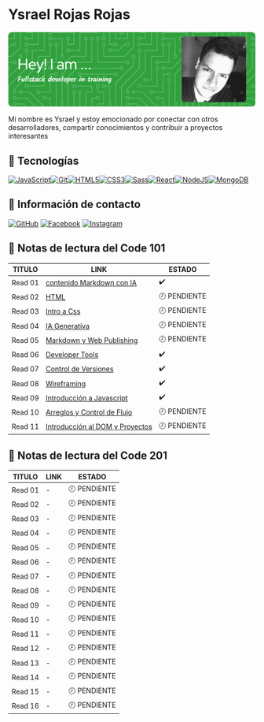 # Ysrael Rojas Rojas

![Banner](./images/github-header-image-2.png)

Mi nombre es Ysrael y estoy emocionado por conectar con otros desarrolladores, compartir conocimientos y contribuir a proyectos interesantes

## 💎 Tecnologías

<p align="left">
<a href="https://developer.mozilla.org/en-US/docs/Web/JavaScript" target="_blank" rel="noreferrer"><img src="https://raw.githubusercontent.com/danielcranney/readme-generator/main/public/icons/skills/javascript-colored.svg" width="36" height="36" alt="JavaScript" /></a><a href="https://git-scm.com/" target="_blank" rel="noreferrer"><img src="https://raw.githubusercontent.com/danielcranney/readme-generator/main/public/icons/skills/git-colored.svg" width="36" height="36" alt="Git" /></a><a href="https://developer.mozilla.org/en-US/docs/Glossary/HTML5" target="_blank" rel="noreferrer"><img src="https://raw.githubusercontent.com/danielcranney/readme-generator/main/public/icons/skills/html5-colored.svg" width="36" height="36" alt="HTML5" /></a><a href="https://www.w3.org/TR/CSS/#css" target="_blank" rel="noreferrer"><img src="https://raw.githubusercontent.com/danielcranney/readme-generator/main/public/icons/skills/css3-colored.svg" width="36" height="36" alt="CSS3" /></a><a href="https://sass-lang.com/" target="_blank" rel="noreferrer"><img src="https://raw.githubusercontent.com/danielcranney/readme-generator/main/public/icons/skills/sass-colored.svg" width="36" height="36" alt="Sass" /></a><a href="https://reactjs.org/" target="_blank" rel="noreferrer"><img src="https://raw.githubusercontent.com/danielcranney/readme-generator/main/public/icons/skills/react-colored.svg" width="36" height="36" alt="React" /></a><a href="https://nodejs.org/en/" target="_blank" rel="noreferrer"><img src="https://raw.githubusercontent.com/danielcranney/readme-generator/main/public/icons/skills/nodejs-colored.svg" width="36" height="36" alt="NodeJS" /></a><a href="https://www.mongodb.com/" target="_blank" rel="noreferrer"><img src="https://raw.githubusercontent.com/danielcranney/readme-generator/main/public/icons/skills/mongodb-colored.svg" width="36" height="36" alt="MongoDB" /></a>
</p>

## 📰 Información de contacto

[![GitHub](https://img.shields.io/badge/github-%23121011.svg?style=for-the-badge&logo=github&logoColor=white)](https://github.com/ysrael-rojas)
[![Facebook](https://img.shields.io/badge/Facebook-%231877F2.svg?style=for-the-badge&logo=Facebook&logoColor=white)](https://www.facebook.com/ysrael.rojasrojas)
[![Instagram](https://img.shields.io/badge/Instagram-%23E4405F.svg?style=for-the-badge&logo=Instagram&logoColor=white)](https://instagram.com/ysraelrojas)

## 📝 Notas de lectura del Code 101

| TITULO  | LINK                                               | ESTADO       |
|---------|----------------------------------------------------|--------------|
| Read 01 | [contenido Markdown con IA](./101/read01.md)       |       ✔️     |
| Read 02 | [HTML](./101/read02.md)                            | 🕗 PENDIENTE |
| Read 03 | [Intro a Css](./101/read03.md)                     | 🕗 PENDIENTE |
| Read 04 | [IA Generativa](./101/read04.md)                   | 🕗 PENDIENTE |
| Read 05 | [Markdown y Web Publishing](./101/read05.md)       | 🕗 PENDIENTE |
| Read 06 | [Developer Tools](./101/read06.md)                 |       ✔️     |
| Read 07 | [Control de Versiones](./101/read07.md)            |       ✔️     |
| Read 08 | [Wireframing](./101/read08.md)                     |       ✔️     |
| Read 09 | [Introducción a Javascript](./101/read09.md)       |       ✔️     |
| Read 10 | [Arreglos y Control de Flujo](./101/read10.md)     | 🕗 PENDIENTE |
| Read 11 | [Introducción al DOM y Proyectos](./101/read11.md) | 🕗 PENDIENTE |

## 📝 Notas de lectura del Code 201

| TITULO  | LINK                                           | ESTADO       |
|---------|------------------------------------------------|--------------|
| Read 01 | -                                              | 🕗 PENDIENTE |
| Read 02 | -                                              | 🕗 PENDIENTE |
| Read 03 | -                                              | 🕗 PENDIENTE |
| Read 04 | -                                              | 🕗 PENDIENTE |
| Read 05 | -                                              | 🕗 PENDIENTE |
| Read 06 | -                                              | 🕗 PENDIENTE |
| Read 07 | -                                              | 🕗 PENDIENTE |
| Read 08 | -                                              | 🕗 PENDIENTE |
| Read 09 | -                                              | 🕗 PENDIENTE |
| Read 10 | -                                              | 🕗 PENDIENTE |
| Read 11 | -                                              | 🕗 PENDIENTE |
| Read 12 | -                                              | 🕗 PENDIENTE |
| Read 13 | -                                              | 🕗 PENDIENTE |
| Read 14 | -                                              | 🕗 PENDIENTE |
| Read 15 | -                                              | 🕗 PENDIENTE |
| Read 16 | -                                              | 🕗 PENDIENTE |
